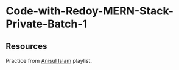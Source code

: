 # Code-with-Redoy-MERN-Stack-Private-Batch-1

## Resources
Practice from [Anisul Islam](https://www.youtube.com/@anisul-islam) playlist.

